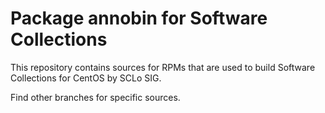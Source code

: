 # Package annobin for Software Collections

This repository contains sources for RPMs that are used
to build Software Collections for CentOS by SCLo SIG.

Find other branches for specific sources.
